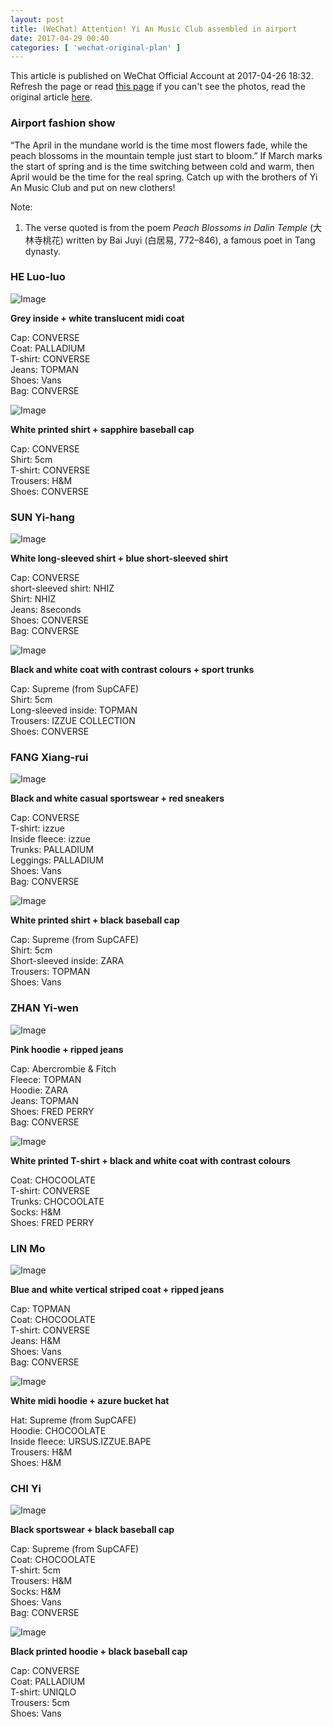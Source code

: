 ```yaml
---
layout: post
title: (WeChat) Attention! Yi An Music Club assembled in airport
date: 2017-04-29 00:40
categories: [ 'wechat-original-plan' ]
---
```


This article is published on WeChat Official Account at 2017-04-26 18:32. Refresh the page or read [this page](https://github.com/Quadrifolium/originalplan/blob/gh-pages/_posts/WeChat/2017-04-29-WeChat-Original-Plan.md) if you can't see the photos, read the original article [here](https://mp.weixin.qq.com/s/uT8CpvM-_Z9LbHaAZ9oRiw).

<!-- more -->

### Airport fashion show

“The April in the mundane world is the time most flowers fade, while the peach blossoms in the mountain temple just start to bloom.” If March marks the start of spring and is the time switching between cold and warm, then April would be the time for the real spring. Catch up with the brothers of Yi An Music Club and put on new clothers!

Note:
1. The verse quoted is from the poem *Peach Blossoms in Dalin Temple* (大林寺桃花) written by Bai Juyi (白居易, 772–846), a famous poet in Tang dynasty.

### HE Luo-luo

![Image](http://mmbiz.qpic.cn/mmbiz_png/XOMVurd7hjTosB8dFI5ELdibOO99xHX9S5VOndFzt2GvfnK4EmB4f8Pxc9wo9jtwLcFygDJqeh883BPb61VDia9Q/0)

**Grey inside + white translucent midi coat**

Cap: CONVERSE  
Coat: PALLADIUM  
T-shirt: CONVERSE  
Jeans: TOPMAN  
Shoes: Vans  
Bag: CONVERSE

![Image](http://mmbiz.qpic.cn/mmbiz_png/XOMVurd7hjSgEhqP2H425lYjImKiaKicBH2AMkj9HZjLjlVApz0jEZu2lZersBoNFgwvGC2h3pHHEXLVnyCGlZCg/0)

**White printed shirt + sapphire baseball cap**

Cap: CONVERSE  
Shirt: 5cm  
T-shirt: CONVERSE  
Trousers: H&M  
Shoes: CONVERSE

### SUN Yi-hang

![Image](http://mmbiz.qpic.cn/mmbiz_png/XOMVurd7hjTosB8dFI5ELdibOO99xHX9SIXAcrloO6biaibEmBU3t0fueZpTRvbozibNKGD5oM0IauAXu0ZRYoBtPQ/0)

**White long-sleeved shirt + blue short-sleeved shirt**

Cap: CONVERSE  
short-sleeved shirt: NHIZ  
Shirt: NHIZ  
Jeans: 8seconds  
Shoes: CONVERSE  
Bag: CONVERSE

![Image](http://mmbiz.qpic.cn/mmbiz_png/XOMVurd7hjSgEhqP2H425lYjImKiaKicBHrTBHmF1bKUX9uf48p8MTHF8Bmpn4lSUJyeiaYSp5pk1QbtPshliczWDQ/0)

**Black and white coat with contrast colours + sport trunks**

Cap: Supreme (from SupCAFE)  
Shirt: 5cm  
Long-sleeved inside: TOPMAN  
Trousers: IZZUE COLLECTION  
Shoes: CONVERSE

### FANG Xiang-rui

![Image](http://mmbiz.qpic.cn/mmbiz_png/XOMVurd7hjTosB8dFI5ELdibOO99xHX9SaELUUuS7JsYaP7LaPmG7Fvn1qAzTAsxEuDJEwqiaD5icbOQL1crfnkibw/0)

**Black and white casual sportswear + red sneakers**

Cap: CONVERSE  
T-shirt: izzue  
Inside fleece: izzue  
Trunks: PALLADIUM  
Leggings: PALLADIUM  
Shoes: Vans  
Bag: CONVERSE

![Image](http://mmbiz.qpic.cn/mmbiz_png/XOMVurd7hjSgEhqP2H425lYjImKiaKicBHsyEyxwarwappyziaOGTOCXnOEgmGTwMgicPObQJgqETcq07BqI6SC2TQ/0)

**White printed shirt + black baseball cap**

Cap: Supreme (from SupCAFE)  
Shirt: 5cm  
Short-sleeved inside: ZARA  
Trousers: TOPMAN  
Shoes: Vans

### ZHAN Yi-wen

![Image](http://mmbiz.qpic.cn/mmbiz_png/XOMVurd7hjTosB8dFI5ELdibOO99xHX9SNTzabIISITPPibU7LhqoibdkCgVrFK4Rhz3OGwB53KLdKmPlTudic8LtA/0)

**Pink hoodie + ripped jeans**

Cap: Abercrombie & Fitch  
Fleece: TOPMAN  
Hoodie: ZARA  
Jeans: TOPMAN  
Shoes: FRED PERRY  
Bag: CONVERSE

![Image](http://mmbiz.qpic.cn/mmbiz_png/XOMVurd7hjSgEhqP2H425lYjImKiaKicBHosxyicLy9GAeuYNcI0t0QuXUjmtgCZibD9libolmBTkNFTG4fvFEicjoYw/0)

**White printed T-shirt + black and white coat with contrast colours**

Coat: CHOCOOLATE  
T-shirt: CONVERSE  
Trunks: CHOCOOLATE  
Socks: H&M  
Shoes: FRED PERRY

### LIN Mo

![Image](http://mmbiz.qpic.cn/mmbiz_png/XOMVurd7hjTosB8dFI5ELdibOO99xHX9SLElzTiaT0rKYoQ0V72FjKic9qciaNEOoEzORq8nv6oFtHLicCUiakK4b9aw/0)

**Blue and white vertical striped coat + ripped jeans**

Cap: TOPMAN  
Coat: CHOCOOLATE  
T-shirt: CONVERSE  
Jeans: H&M  
Shoes: Vans  
Bag: CONVERSE

![Image](http://mmbiz.qpic.cn/mmbiz_png/XOMVurd7hjSgEhqP2H425lYjImKiaKicBHn1qaK8nCmkxGxINbuDfiaiaNypxe8vqftPVXwRrDDo3LSzFSSJ4acCkA/0)

**White midi hoodie + azure bucket hat**

Hat: Supreme (from SupCAFE)  
Hoodie: CHOCOOLATE  
Inside fleece: URSUS.IZZUE.BAPE  
Trousers: H&M  
Shoes: H&M

### CHI Yi

![Image](http://mmbiz.qpic.cn/mmbiz_png/XOMVurd7hjTosB8dFI5ELdibOO99xHX9SmwtVCxFSUdibEKutqM6R51gssRJNbMzph3e2P6lV8GQTUaUWtl65Fgg/0)

**Black sportswear + black baseball cap**

Cap: Supreme (from SupCAFE)  
Coat: CHOCOOLATE  
T-shirt: 5cm  
Trousers: H&M  
Socks: H&M  
Shoes: Vans  
Bag: CONVERSE

![Image](http://mmbiz.qpic.cn/mmbiz_png/XOMVurd7hjSgEhqP2H425lYjImKiaKicBHl8HzGvY0Lp2pYDrPtoErLPkyR4veh2DfNt185TxicEKvd87tvLh8umw/0)

**Black printed hoodie + black baseball cap**

Cap: CONVERSE  
Coat: PALLADIUM  
T-shirt: UNIQLO  
Trousers: 5cm  
Shoes: Vans
